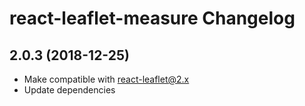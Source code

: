 react-leaflet-measure Changelog
=========================

## 2.0.3 (2018-12-25)

* Make compatible with react-leaflet@2.x
* Update dependencies
